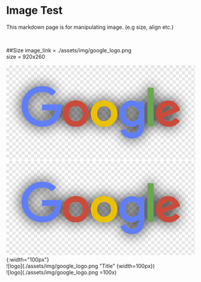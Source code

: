 # Image Test
This markdown page is for manipulating image. (e.g size, align etc.)

<br />

##Size
image_link = ./assets/img/google_logo.png  
size = 920x260  

![logo](./assets/img/google_logo.png)  
![logo](./assets/img/google_logo.png){:width="100px"}  
![logo](./assets/img/google_logo.png "Title" {width=100px})  
![logo](./assets/img/google_logo.png =100x)  
 